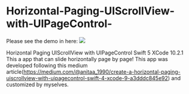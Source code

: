 # Horizontal-Paging-UIScrollView-with-UIPageControl-
Please see the demo in here: ![](https://github.com/shahria73/Horizontal-Paging-UIScrollView-with-UIPageControl-/blob/master/ezgif.com-video-to-gif.gif)

Horizontal Paging UIScrollView with UIPageControl Swift 5 XCode 10.2.1
This a app that can slide horizontally page by page!
This app was developed following this medium article(https://medium.com/@anitaa_1990/create-a-horizontal-paging-uiscrollview-with-uipagecontrol-swift-4-xcode-9-a3dddc845e92) and customized by myselves.

